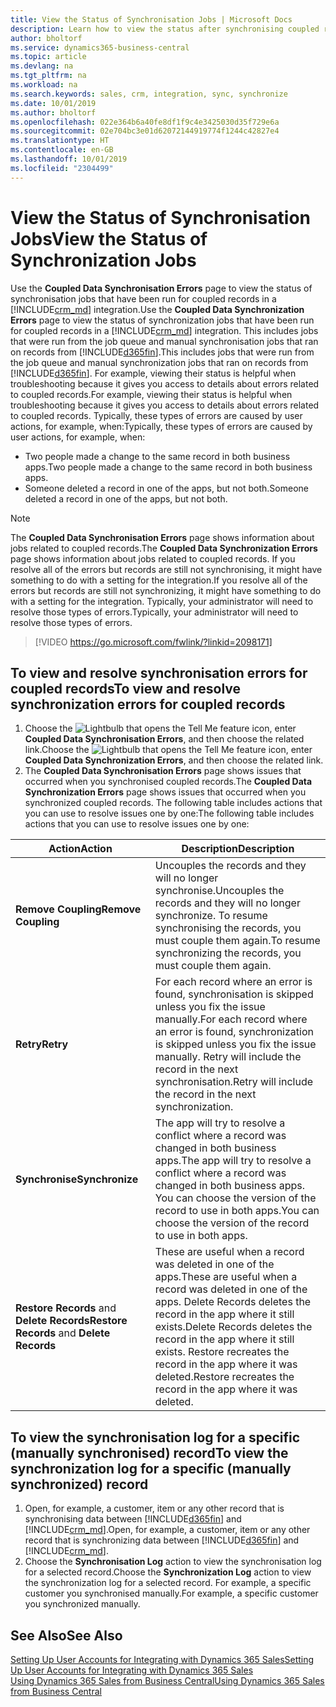 ```yaml
---
title: View the Status of Synchronisation Jobs | Microsoft Docs
description: Learn how to view the status after synchronising coupled records.
author: bholtorf
ms.service: dynamics365-business-central
ms.topic: article
ms.devlang: na
ms.tgt_pltfrm: na
ms.workload: na
ms.search.keywords: sales, crm, integration, sync, synchronize
ms.date: 10/01/2019
ms.author: bholtorf
ms.openlocfilehash: 022e364b6a40fe8df1f9c4e3425030d35f729e6a
ms.sourcegitcommit: 02e704bc3e01d62072144919774f1244c42827e4
ms.translationtype: HT
ms.contentlocale: en-GB
ms.lasthandoff: 10/01/2019
ms.locfileid: "2304499"
---
```

# <a name="view-the-status-of-synchronization-jobs"></a><span data-ttu-id="a2076-103">View the Status of Synchronisation Jobs</span><span class="sxs-lookup"><span data-stu-id="a2076-103">View the Status of Synchronization Jobs</span></span>
<span data-ttu-id="a2076-104">Use the **Coupled Data Synchronisation Errors** page to view the status of synchronisation jobs that have been run for coupled records in a [!INCLUDE[crm_md](includes/crm_md.md)] integration.</span><span class="sxs-lookup"><span data-stu-id="a2076-104">Use the **Coupled Data Synchronization Errors** page to view the status of synchronization jobs that have been run for coupled records in a [!INCLUDE[crm_md](includes/crm_md.md)] integration.</span></span> <span data-ttu-id="a2076-105">This includes jobs that were run from the job queue and manual synchronisation jobs that ran on records from [!INCLUDE[d365fin](includes/d365fin_md.md)].</span><span class="sxs-lookup"><span data-stu-id="a2076-105">This includes jobs that were run from the job queue and manual synchronization jobs that ran on records from [!INCLUDE[d365fin](includes/d365fin_md.md)].</span></span> <span data-ttu-id="a2076-106">For example, viewing their status is helpful when troubleshooting because it gives you access to details about errors related to coupled records.</span><span class="sxs-lookup"><span data-stu-id="a2076-106">For example, viewing their status is helpful when troubleshooting because it gives you access to details about errors related to coupled records.</span></span> <span data-ttu-id="a2076-107">Typically, these types of errors are caused by user actions, for example, when:</span><span class="sxs-lookup"><span data-stu-id="a2076-107">Typically, these types of errors are caused by user actions, for example, when:</span></span>  

* <span data-ttu-id="a2076-108">Two people made a change to the same record in both business apps.</span><span class="sxs-lookup"><span data-stu-id="a2076-108">Two people made a change to the same record in both business apps.</span></span>
* <span data-ttu-id="a2076-109">Someone deleted a record in one of the apps, but not both.</span><span class="sxs-lookup"><span data-stu-id="a2076-109">Someone deleted a record in one of the apps, but not both.</span></span>

> [!Note]
> <span data-ttu-id="a2076-110">The **Coupled Data Synchronisation Errors** page shows information about jobs related to coupled records.</span><span class="sxs-lookup"><span data-stu-id="a2076-110">The **Coupled Data Synchronization Errors** page shows information about jobs related to coupled records.</span></span> <span data-ttu-id="a2076-111">If you resolve all of the errors but records are still not synchronising, it might have something to do with a setting for the integration.</span><span class="sxs-lookup"><span data-stu-id="a2076-111">If you resolve all of the errors but records are still not synchronizing, it might have something to do with a setting for the integration.</span></span> <span data-ttu-id="a2076-112">Typically, your administrator will need to resolve those types of errors.</span><span class="sxs-lookup"><span data-stu-id="a2076-112">Typically, your administrator will need to resolve those types of errors.</span></span>   

> [!VIDEO https://go.microsoft.com/fwlink/?linkid=2098171]

## <a name="to-view-and-resolve-synchronization-errors-for-coupled-records"></a><span data-ttu-id="a2076-113">To view and resolve synchronisation errors for coupled records</span><span class="sxs-lookup"><span data-stu-id="a2076-113">To view and resolve synchronization errors for coupled records</span></span>
1. <span data-ttu-id="a2076-114">Choose the ![Lightbulb that opens the Tell Me feature](media/ui-search/search_small.png "Tell me what you want to do") icon, enter **Coupled Data Synchronisation Errors**, and then choose the related link.</span><span class="sxs-lookup"><span data-stu-id="a2076-114">Choose the ![Lightbulb that opens the Tell Me feature](media/ui-search/search_small.png "Tell me what you want to do") icon, enter **Coupled Data Synchronization Errors**, and then choose the related link.</span></span>
2. <span data-ttu-id="a2076-115">The **Coupled Data Synchronisation Errors** page shows issues that occurred when you synchronised coupled records.</span><span class="sxs-lookup"><span data-stu-id="a2076-115">The **Coupled Data Synchronization Errors** page shows issues that occurred when you synchronized coupled records.</span></span> <span data-ttu-id="a2076-116">The following table includes actions that you can use to resolve issues one by one:</span><span class="sxs-lookup"><span data-stu-id="a2076-116">The following table includes actions that you can use to resolve issues one by one:</span></span>

|<span data-ttu-id="a2076-117">Action</span><span class="sxs-lookup"><span data-stu-id="a2076-117">Action</span></span>|<span data-ttu-id="a2076-118">Description</span><span class="sxs-lookup"><span data-stu-id="a2076-118">Description</span></span>|
|----|----|
|<span data-ttu-id="a2076-119">**Remove Coupling**</span><span class="sxs-lookup"><span data-stu-id="a2076-119">**Remove Coupling**</span></span>|<span data-ttu-id="a2076-120">Uncouples the records and they will no longer synchronise.</span><span class="sxs-lookup"><span data-stu-id="a2076-120">Uncouples the records and they will no longer synchronize.</span></span> <span data-ttu-id="a2076-121">To resume synchronising the records, you must couple them again.</span><span class="sxs-lookup"><span data-stu-id="a2076-121">To resume synchronizing the records, you must couple them again.</span></span>|
|<span data-ttu-id="a2076-122">**Retry**</span><span class="sxs-lookup"><span data-stu-id="a2076-122">**Retry**</span></span>|<span data-ttu-id="a2076-123">For each record where an error is found, synchronisation is skipped unless you fix the issue manually.</span><span class="sxs-lookup"><span data-stu-id="a2076-123">For each record where an error is found, synchronization is skipped unless you fix the issue manually.</span></span> <span data-ttu-id="a2076-124">Retry will include the record in the next synchronisation.</span><span class="sxs-lookup"><span data-stu-id="a2076-124">Retry will include the record in the next synchronization.</span></span>|
|<span data-ttu-id="a2076-125">**Synchronise**</span><span class="sxs-lookup"><span data-stu-id="a2076-125">**Synchronize**</span></span>|<span data-ttu-id="a2076-126">The app will try to resolve a conflict where a record was changed in both business apps.</span><span class="sxs-lookup"><span data-stu-id="a2076-126">The app will try to resolve a conflict where a record was changed in both business apps.</span></span> <span data-ttu-id="a2076-127">You can choose the version of the record to use in both apps.</span><span class="sxs-lookup"><span data-stu-id="a2076-127">You can choose the version of the record to use in both apps.</span></span>|
|<span data-ttu-id="a2076-128">**Restore Records** and **Delete Records**</span><span class="sxs-lookup"><span data-stu-id="a2076-128">**Restore Records** and **Delete Records**</span></span>|<span data-ttu-id="a2076-129">These are useful when a record was deleted in one of the apps.</span><span class="sxs-lookup"><span data-stu-id="a2076-129">These are useful when a record was deleted in one of the apps.</span></span> <span data-ttu-id="a2076-130">Delete Records deletes the record in the app where it still exists.</span><span class="sxs-lookup"><span data-stu-id="a2076-130">Delete Records deletes the record in the app where it still exists.</span></span> <span data-ttu-id="a2076-131">Restore recreates the record in the app where it was deleted.</span><span class="sxs-lookup"><span data-stu-id="a2076-131">Restore recreates the record in the app where it was deleted.</span></span>|

## <a name="to-view-the-synchronization-log-for-a-specific-manually-synchronized-record"></a><span data-ttu-id="a2076-132">To view the synchronisation log for a specific (manually synchronised) record</span><span class="sxs-lookup"><span data-stu-id="a2076-132">To view the synchronization log for a specific (manually synchronized) record</span></span>
1. <span data-ttu-id="a2076-133">Open, for example, a customer, item or any other record that is synchronising data between [!INCLUDE[d365fin](includes/d365fin_md.md)] and [!INCLUDE[crm_md](includes/crm_md.md)].</span><span class="sxs-lookup"><span data-stu-id="a2076-133">Open, for example, a customer, item or any other record that is synchronizing data between [!INCLUDE[d365fin](includes/d365fin_md.md)] and [!INCLUDE[crm_md](includes/crm_md.md)].</span></span>
2. <span data-ttu-id="a2076-134">Choose the **Synchronisation Log** action to view the synchronisation log for a selected record.</span><span class="sxs-lookup"><span data-stu-id="a2076-134">Choose the **Synchronization Log** action to view the synchronization log for a selected record.</span></span> <span data-ttu-id="a2076-135">For example, a specific customer you synchronised manually.</span><span class="sxs-lookup"><span data-stu-id="a2076-135">For example, a specific customer you synchronized manually.</span></span>

## <a name="see-also"></a><span data-ttu-id="a2076-136">See Also</span><span class="sxs-lookup"><span data-stu-id="a2076-136">See Also</span></span>  
[<span data-ttu-id="a2076-137">Setting Up User Accounts for Integrating with Dynamics 365 Sales</span><span class="sxs-lookup"><span data-stu-id="a2076-137">Setting Up User Accounts for Integrating with Dynamics 365 Sales</span></span>](admin-setting-up-integration-with-dynamics-sales.md)  
[<span data-ttu-id="a2076-138">Using Dynamics 365 Sales from Business Central</span><span class="sxs-lookup"><span data-stu-id="a2076-138">Using Dynamics 365 Sales from Business Central</span></span>](marketing-integrate-dynamicscrm.md)
